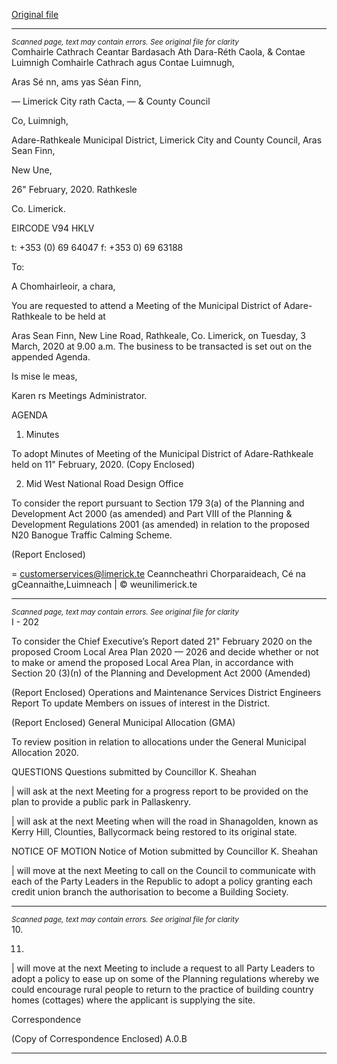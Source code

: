 [Original file](https://www.limerick.ie/sites/default/files/media/documents/2020-02/00-agenda-3rd-march-2020.pdf)

---
*<small>Scanned page, text may contain errors. See original file for clarity</small>*  
Comhairle Cathrach Ceantar Bardasach Ath Dara-Réth Caola,
& Contae Luimnigh Comhairle Cathrach agus Contae Luimnugh,

Aras Sé nn,
ams yas Séan Finn,

— Limerick City rath Cacta,
— & County Council

Co, Luimnigh,

Adare-Rathkeale Municipal District,
Limerick City and County Council,
Aras Sean Finn,

New Une,

26" February, 2020. Rathkesle

Co. Limerick.

EIRCODE V94 HKLV

t: +353 (0) 69 64047
f: +353 0) 69 63188

To:

A Chomhairleoir, a chara,

You are requested to attend a Meeting of the Municipal District of Adare-Rathkeale to be held at

Aras Sean Finn, New Line Road, Rathkeale, Co. Limerick, on Tuesday, 3 March, 2020 at 9.00 a.m.
The business to be transacted is set out on the appended Agenda.

Is mise le meas,

Karen rs
Meetings Administrator.

AGENDA

1. Minutes

To adopt Minutes of Meeting of the Municipal District of Adare-Rathkeale held on 11"
February, 2020.
(Copy Enclosed)

2. Mid West National Road Design Office

To consider the report pursuant to Section 179 3(a) of the Planning and Development Act
2000 (as amended) and Part VIII of the Planning & Development Regulations 2001 (as
amended) in relation to the proposed N20 Banogue Traffic Calming Scheme.

(Report Enclosed)

= customerservices@limerick.te
Ceanncheathri Chorparaideach, Cé na gCeannaithe,Luimneach | © weunilimerick.te


---
*<small>Scanned page, text may contain errors. See original file for clarity</small>*  
I - 202

To consider the Chief Executive’s Report dated 21" February 2020 on the proposed
Croom Local Area Plan 2020 — 2026 and decide whether or not to make or amend the
proposed Local Area Plan, in accordance with Section 20 (3)(n) of the Planning and
Development Act 2000 (Amended)

(Report Enclosed)
Operations and Maintenance Services
District Engineers Report
To update Members on issues of interest in the District.

(Report Enclosed)
General Municipal Allocation (GMA)

To review position in relation to allocations under the General Municipal Allocation 2020.

QUESTIONS
Questions submitted by Councillor K. Sheahan

| will ask at the next Meeting for a progress report to be provided on the plan to provide a
public park in Pallaskenry.

| will ask at the next Meeting when will the road in Shanagolden, known as Kerry Hill,
Clounties, Ballycormack being restored to its original state.

NOTICE OF MOTION
Notice of Motion submitted by Councillor K. Sheahan

| will move at the next Meeting to call on the Council to communicate with each of the
Party Leaders in the Republic to adopt a policy granting each credit union branch the
authorisation to become a Building Society.


---
*<small>Scanned page, text may contain errors. See original file for clarity</small>*  
10.

11.

| will move at the next Meeting to include a request to all Party Leaders to adopt a policy
to ease up on some of the Planning regulations whereby we could encourage rural people
to return to the practice of building country homes (cottages) where the applicant is
supplying the site.

Correspondence

(Copy of Correspondence Enclosed)
A.0.B


---
